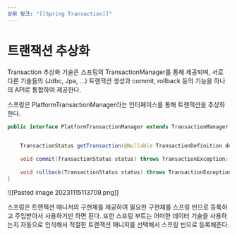 ```yaml
---
상위 링크: "[[Spring Transaction]]"
---
```

# 트랜잭션 추상화

Transaction 추상화 기술은 스프링의 TransactionManager를 통해 제공되며, 서로 다른 기술들의 (Jdbc, Jpa, ...) 트랜잭션 생성과 commit, rollback 등의 기능을 하나의 API로 통합하여 제공한다.

스프링은 PlatformTransactionManager라는 인터페이스를 통해 트랜잭션을 추상화한다.

```java
public interface PlatformTransactionManager extends TransactionManager {  
  

	TransactionStatus getTransaction(@Nullable TransactionDefinition definition) throws TransactionException;  
  
	void commit(TransactionStatus status) throws TransactionException;  
  
	void rollback(TransactionStatus status) throws TransactionException;  
}
```
![[Pasted image 20231115113709.png]]

스프링은 트랜잭션 매니저의 구현체를 제공하여 필요한 구현체를 스프링 빈으로 등록하고 주입받아서 사용하기만 하면 된다. 또한 스프링 부트는 어떠한 데이터 기술을 사용하는지 자동으로 인식해서 적절한 트랜잭션 매니저를 선택해서 스프링 빈으로 등록해준다.